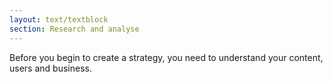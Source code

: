 ```yaml
---
layout: text/textblock
section: Research and analyse
---
```

Before you begin to create a strategy, you need to understand your content, users and business.
